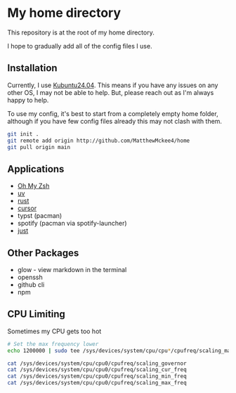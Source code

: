 # My home directory

This repository is at the root of my home directory.

I hope to gradually add all of the config files I use.

## Installation

Currently, I use [Kubuntu24.04](https://kubuntu.org/news/kubuntu-24-04-lts-noble-numbat-released/).
This means if you have any issues on any other OS, I may not be able to help. But, please reach out as I'm always happy to help.

To use my config, it's best to start from a completely empty home folder, although if you have few config files already this may not clash with them.

```bash
git init .
git remote add origin http://github.com/MatthewMckee4/home
git pull origin main
```

## Applications

- [Oh My Zsh](https://ohmyz.sh/#install)
- [uv](https://docs.astral.sh/uv/getting-started/installation/)
- [rust](https://www.rust-lang.org/tools/install)
- [cursor](https://cursor.com/en/downloads)
- typst (pacman)
- spotify (pacman via spotify-launcher)
- [just](https://github.com/casey/just)

## Other Packages

- glow - view markdown in the terminal
- openssh
- github cli
- npm

## CPU Limiting

Sometimes my CPU gets too hot

```bash
# Set the max frequency lower
echo 1200000 | sudo tee /sys/devices/system/cpu/cpu*/cpufreq/scaling_max_freq

cat /sys/devices/system/cpu/cpu0/cpufreq/scaling_governor
cat /sys/devices/system/cpu/cpu0/cpufreq/scaling_cur_freq
cat /sys/devices/system/cpu/cpu0/cpufreq/scaling_min_freq
cat /sys/devices/system/cpu/cpu0/cpufreq/scaling_max_freq
``` 
